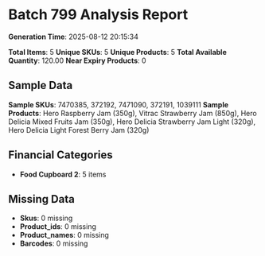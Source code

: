 # Batch 799 Analysis Report

**Generation Time**: 2025-08-12 20:15:34

**Total Items**: 5
**Unique SKUs**: 5
**Unique Products**: 5
**Total Available Quantity**: 120.00
**Near Expiry Products**: 0

## Sample Data
**Sample SKUs**: 7470385, 372192, 7471090, 372191, 1039111
**Sample Products**: Hero Raspberry Jam (350g), Vitrac Strawberry Jam (850g), Hero Delicia Mixed Fruits Jam (350g), Hero Delicia Strawberry Jam Light (320g), Hero Delicia Light Forest Berry Jam (320g)

## Financial Categories
- **Food Cupboard 2**: 5 items

## Missing Data
- **Skus**: 0 missing
- **Product_ids**: 0 missing
- **Product_names**: 0 missing
- **Barcodes**: 0 missing
